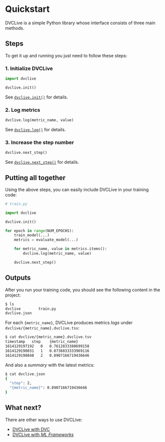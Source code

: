 # Quickstart

DVCLive is a simple Python library whose interface consists of three main
methods.

## Steps

To get it up and running you just need to follow these steps:

### 1. Initialize DVCLive

```python
import dvclive

dvclive.init()
```

See [`dvclive.init()`] for details.

### 2. Log metrics

```python
dvclive.log(metric_name, value)
```

See [`dvclive.log()`] for details.

### 3. Increase the step number

```python
dvclive.next_step()
```

See [`dvclive.next_step()`] for details.

## Putting all together

Using the above steps, you can easily include DVCLive in your training code:

```python
# train.py

import dvclive

dvclive.init()

for epoch in range(NUM_EPOCHS):
    train_model(...)
    metrics = evaluate_model(...)

    for metric_name, value in metrics.items():
        dvclive.log(metric_name, value)

    dvclive.next_step()
```

## Outputs

After you run your training code, you should see the following content in the
project:

```bash
$ ls
dvclive        train.py
dvclive.json
```

For each `{metric_name}`, DVCLive produces metrics _logs_ under
`dvclive/{metric_name}.dvclive.tsv`:

```bash
$ cat dvclive/{metric_name}.dvclive.tsv
timestamp	step	{metric_name}
1614129197192	0	0.7612833380699158
1614129198031	1	0.8736833333969116
1614129198848	2	0.8907166719436646
```

And also a _summary_ with the latest metrics:

```bash
$ cat dvclive.json
{
  "step": 2,
  "{metric_name}": 0.8907166719436646
}
```

## What next?

There are other ways to use DVCLive:

- [DVCLive with DVC](/docs/dvclive/user-guide/dvclive-with-dvc)
- [DVCLive with _ML Frameworks_](/docs/dvclive/user-guide/ml-frameworks/)

[`dvclive.init()`]: /doc/dvclive/api-reference/init
[`dvclive.log()`]: /doc/dvclive/api-reference/log
[`dvclive.next_step()`]: /doc/dvclive/api-reference/next_step
